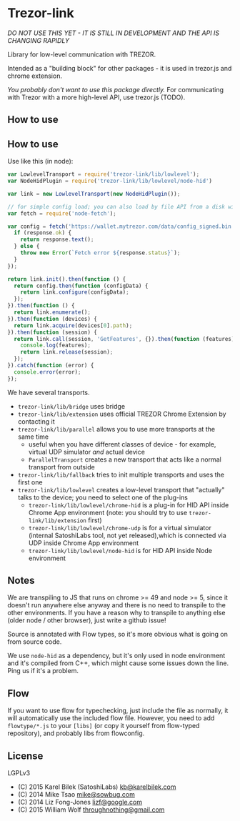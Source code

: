 Trezor-link
====

*DO NOT USE THIS YET - IT IS STILL IN DEVELOPMENT AND THE API IS CHANGING RAPIDLY*

Library for low-level communication with TREZOR.

Intended as a "building block" for other packages - it is used in trezor.js and chrome extension.

*You probably don't want to use this package directly.* For communicating with Trezor with a more high-level API, use trezor.js (TODO).

How to use
---


How to use
-----

Use like this (in node):

```javascript
var LowlevelTransport = require('trezor-link/lib/lowlevel');
var NodeHidPlugin = require('trezor-link/lib/lowlevel/node-hid')

var link = new LowlevelTransport(new NodeHidPlugin());

// for simple config load; you can also load by file API from a disk without node-fetch
var fetch = require('node-fetch');

var config = fetch('https://wallet.mytrezor.com/data/config_signed.bin').then(function (response) {
  if (response.ok) {
    return response.text();
  } else {
    throw new Error(`Fetch error ${response.status}`);
  }
});

return link.init().then(function () { 
  return config.then(function (configData) {
    return link.configure(configData);
  });
}).then(function () {
  return link.enumerate();
}).then(function (devices) {
  return link.acquire(devices[0].path);
}).then(function (session) {
  return link.call(session, 'GetFeatures', {}).then(function (features) {
    console.log(features);
    return link.release(session);
  });
}).catch(function (error) {
  console.error(error);
});

```

We have several transports.

* `trezor-link/lib/bridge` uses bridge
* `trezor-link/lib/extension` uses official TREZOR Chrome Extension by contacting it
* `trezor-link/lib/parallel` allows you to use more transports at the same time
  * useful when you have different classes of device - for example, virtual UDP simulator *and* actual device
  * `ParallelTransport` creates a new transport that acts like a normal transport from outside
* `trezor-link/lib/fallback` tries to init multiple transports and uses the first one
* `trezor-link/lib/lowlevel` creates a low-level transport that "actually" talks to the device; you need to select one of the plug-ins
  * `trezor-link/lib/lowlevel/chrome-hid` is a plug-in for HID API inside Chrome App environment (note: you should try to use `trezor-link/lib/extension` first)
  * `trezor-link/lib/lowlevel/chrome-udp` is for a virtual simulator (internal SatoshiLabs tool, not yet released),which is connected via UDP inside Chrome App environment
  * `trezor-link/lib/lowlevel/node-hid` is for HID API inside Node environment


Notes
---
We are transpiling to JS that runs on chrome >= 49 and node >= 5, since it doesn't run anywhere else anyway and there is no need to transpile to the other environments. If you have a reason why to transpile to anything else (older node / other browser), just write a github issue!

Source is annotated with Flow types, so it's more obvious what is going on from source code.

We use `node-hid` as a dependency, but it's only used in node environment and it's compiled from C++, which might cause some issues down the line. Ping us if it's a problem.

Flow
----
If you want to use flow for typechecking, just include the file as normally, it will automatically use the included flow file. However, you need to add `flowtype/*.js` to your `[libs]` (or copy it yourself from flow-typed repository), and probably libs from flowconfig.


License
----
LGPLv3

* (C) 2015 Karel Bilek (SatoshiLabs) <kb@karelbilek.com>
* (C) 2014 Mike Tsao <mike@sowbug.com>
* (C) 2014 Liz Fong-Jones <lizf@google.com>
* (C) 2015 William Wolf <throughnothing@gmail.com>

